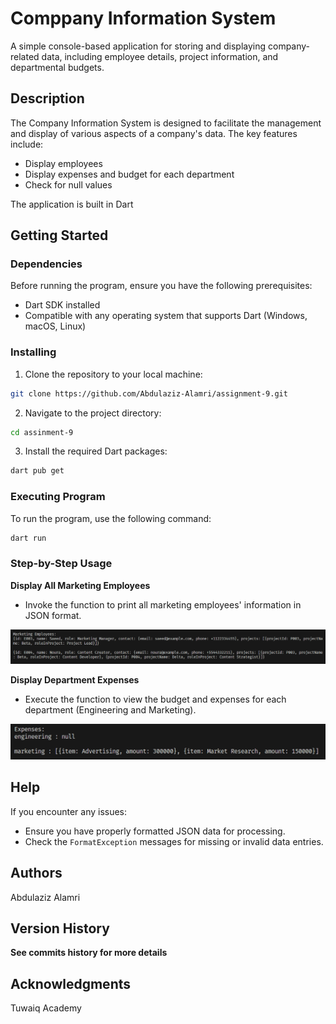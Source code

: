 # Comppany Information System

A simple console-based application for storing and displaying company-related data, including employee details, project information, and departmental budgets.

## Description

The Company Information System is designed to facilitate the management and display of various aspects of a company's data. The key features include:
- Display employees
- Display expenses and budget for each department
- Check for null values

The application is built in Dart

## Getting Started

### Dependencies

Before running the program, ensure you have the following prerequisites:

- Dart SDK installed
- Compatible with any operating system that supports Dart (Windows, macOS, Linux)

### Installing

1. Clone the repository to your local machine:
```bash
git clone https://github.com/Abdulaziz-Alamri/assignment-9.git
```

2. Navigate to the project directory:
```bash
cd assinment-9
```
3. Install the required Dart packages:
```bash
dart pub get
```
### Executing Program

To run the program, use the following command:
```bash
dart run
```

### Step-by-Step Usage

**Display All Marketing Employees**
- Invoke the function to print all marketing employees' information in JSON format.

![Display All Marketing Employees](./assets/images/1.png)

**Display Department Expenses**
- Execute the function to view the budget and expenses for each department (Engineering and Marketing).

![Display Department Budgets](./assets/images/2.png)

## Help
If you encounter any issues:
- Ensure you have properly formatted JSON data for processing.
- Check the `FormatException` messages for missing or invalid data entries.

## Authors
Abdulaziz Alamri

## Version History
**See commits history for more details**

## Acknowledgments
Tuwaiq Academy

